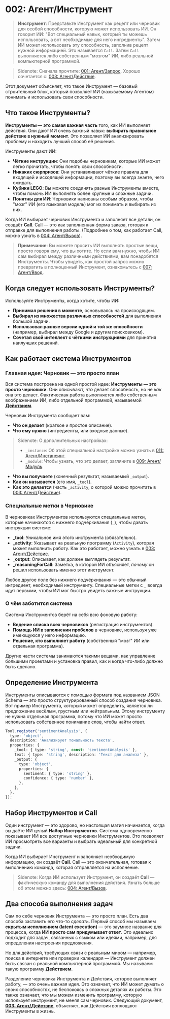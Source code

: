# 002: Агент/Инструмент

> **Инструмент**: Представьте Инструмент как рецепт или черновик для особой способности, которую может использовать ИИ. Он говорит ИИ: "Вот специальный навык, который ты можешь использовать, а вот необходимые для него ингредиенты". Затем ИИ может использовать эту способность, заполнив рецепт нужной информацией. Это называется `Call`. Затем `Call` выполняется либо собственным "мозгом" ИИ, либо реальной компьютерной программой.

> Sidenote: Сначала прочтите: [001: Агент/Запрос](./001_agent_request.md). Хорошо сочетается с: [003: Агент/Действие](./003_agent_activity.md).

Этот документ объясняет, что такое Инструмент — базовый строительный блок, который позволяет ИИ (называемому Агентом) понимать и использовать свои способности.

## Что такое Инструменты?

**Инструменты — это самая важная часть** того, как ИИ выполняет действия. Они дают ИИ очень важный навык: **выбирать правильное действие в нужный момент**. Это позволяет ИИ анализировать проблему и находить лучший способ её решения.

Инструменты дают ИИ:

- **Чёткие инструкции**: Они подобны черновикам, которые ИИ может легко прочитать, чтобы понять свои способности.
- **Никаких сюрпризов**: Они устанавливают чёткие правила для входящей и исходящей информации, поэтому вы всегда знаете, чего ожидать.
- **Кубики LEGO**: Вы можете соединять разные Инструменты вместе, чтобы помочь ИИ выполнять более крупные и сложные задачи.
- **Понятны для ИИ**: Черновики написаны особым образом, чтобы "мозг" ИИ (его языковая модель) мог их понимать и выбирать из них.

Когда ИИ выбирает черновик Инструмента и заполняет все детали, он создаёт **Call**. Call — это как заполненная форма заказа, готовая к отправке для выполнения работы. (Подробнее о том, как работает Call, можно узнать в [004: Агент/Вызов](./004_agent_call.md)).

> **Примечание**: Вы можете просить ИИ выполнять простые вещи, просто говоря ему, что вы хотите. Но если вам нужно, чтобы ИИ сам выбирал между различными действиями, вам понадобятся Инструменты. Чтобы увидеть, как простой запрос можно превратить в полноценный Инструмент, ознакомьтесь с [007: Агент/Ввод](./007_agent_input.md).

## Когда следует использовать Инструменты?

Используйте Инструменты, когда хотите, чтобы ИИ:

- **Принимал решения в моменте**, основываясь на происходящем.
- **Выбирал из множества различных способностей** для выполнения большой задачи.
- **Использовал разные версии одной и той же способности** (например, выбирал между Google и другим поисковиком).
- **Сочетал свой интеллект с чёткими инструкциями** для принятия наилучших решений.

## Как работает система Инструментов

### Главная идея: Черновик — это просто план

Вся система построена на одной простой идее: **Инструменты — это просто черновики**. Они описывают, *что* делает способность, но не *как* она это делает. Фактическая работа выполняется либо собственным воображением ИИ, либо отдельной программой, называемой **[Действием](./003_agent_activity.md)**.

Черновик Инструмента сообщает вам:

- **Что он делает** (краткое и простое описание).
- **Что ему нужно** (ингредиенты, или входные данные).
>Sidenote: О дополнительных настройках:
>
> - `_instance`: Об этой специальной настройке можно узнать в [011: Агент/Инстансинг](./011_agent_instancing.md).
> - `_module`: Чтобы узнать, что это делает, загляните в [009: Агент/Модуль](./009_agent_module.md).
- **Что вы получаете** (конечный результат, называемый `_output`).
- **Как он называется** (его имя, `_tool`).
- **Как это делается** (часть `_activity`, о которой можно прочитать в [003: Агент/Действие](./003_agent_activity.md)).

### Специальные метки в Черновике

В черновиках Инструментов используются специальные метки, которые начинаются с нижнего подчёркивания (`_`), чтобы давать инструкции системе:

- **\_tool**: Уникальное имя этого инструмента (обязательно).
- **\_activity**: Указывает на реальную программу (`Activity`), которая может выполнить работу. Как это работает, можно узнать в [003: Агент/Действие](./003_agent_activity.md).
- **\_output**: Описывает, как должен выглядеть результат.
- **\_reasoningForCall**: Заметка, в которой ИИ объясняет, *почему* он решил использовать именно этот инструмент.

Любое другое поле без нижнего подчёркивания — это обычный ингредиент, необходимый инструменту. Специальные метки с `_` всегда идут первыми, чтобы ИИ мог быстро увидеть важные инструкции.

### О чём заботится система

Система Инструментов берёт на себя всю фоновую работу:

- **Ведение списка всех черновиков** (регистрация инструментов).
- **Помощь ИИ в заполнении пробелов** в черновике, используя уже имеющуюся у него информацию.
- **Решение, кто выполняет работу** (собственный "мозг" ИИ или отдельная программа).

Другие части системы занимаются такими вещами, как управление большими проектами и установка правил, как и когда что-либо должно быть сделано.

## Определение Инструмента

Инструменты описываются с помощью формата под названием JSON Schema — это просто структурированный способ создания черновика. Вот пример Инструмента, который может определить, является ли предложение весёлым, грустным или нейтральным. Этому инструменту не нужна отдельная программа, потому что ИИ может просто использовать собственное понимание слов, чтобы найти ответ.

```typescript
Tool.register('sentimentAnalysis', {
  type: 'object',
  description: 'Анализирует тональность текста',
  properties: {
    _tool: { type: 'string', const: 'sentimentAnalysis' },
    text: { type: 'string', description: 'Текст для анализа' },
    _output: {
      type: 'object',
      properties: {
        sentiment: { type: 'string' },
        confidence: { type: 'number' },
      },
    },
  },
});
```

## Набор Инструментов и Call

Один инструмент — это здорово, но настоящая магия начинается, когда вы даёте ИИ целый **Набор Инструментов**. Система одновременно показывает ИИ все доступные черновики Инструментов. Это позволяет ИИ просмотреть все варианты и выбрать идеальный для конкретной задачи.

Когда ИИ выбирает Инструмент и заполняет необходимую информацию, он создаёт **Call**. Call — это окончательная, готовая к выполнению команда, которая отправляется на исполнение.

> Sidenote: Когда ИИ использует Инструмент, он создаёт **Call** — фактическую команду для выполнения действия. Узнать больше об этом можно здесь: [004: Агент/Вызов](./004_agent_call.md).

## Два способа выполнения задач

Сам по себе черновик Инструмента — это просто план. Есть два способа заставить его что-то *сделать*. Первый способ мы называем **скрытым исполнением (latent execution)** — это заумное название для процесса, когда **ИИ просто сам придумывает ответ**. Это идеально подходит для задач, связанных с языком или идеями, например, для определения настроения предложения.

Но для действий, требующих связи с реальным миром — например, поиска в интернете или проверки календаря — Инструмент должен быть связан с реальной компьютерной программой. Мы называем такую программу **Действием**.

Разделение черновика Инструмента и Действия, которое выполняет работу, — это очень важная идея. Это означает, что ИИ может думать о своих способностях, не беспокоясь о сложных деталях их работы. Это также означает, что мы можем изменить программу, которую использует инструмент, не меняя сам черновик. Следующий документ, **[003: Агент/Действие](./003_agent_activity.md)**, объясняет, как Действия воплощают Инструменты в жизнь.